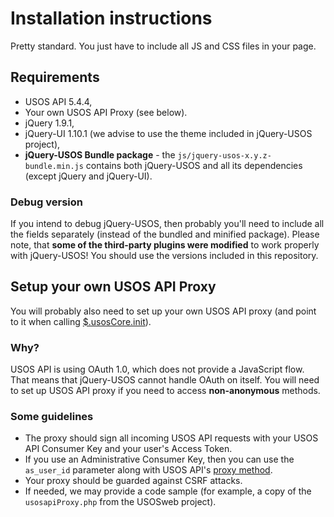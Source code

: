 Installation instructions
=========================

Pretty standard. You just have to include all JS and CSS files in your page.

Requirements
------------

  * USOS API 5.4.4,
  * Your own USOS API Proxy (see below).
  * jQuery 1.9.1,
  * jQuery-UI 1.10.1 (we advise to use the theme included in jQuery-USOS
    project),
  * **jQuery-USOS Bundle package** - the `js/jquery-usos-x.y.z-bundle.min.js`
    contains both jQuery-USOS and all its dependencies (except jQuery and
    jQuery-UI).

### Debug version

If you intend to debug jQuery-USOS, then probably you'll need to include all the
fields separately (instead of the bundled and minified package). Please note,
that **some of the third-party plugins were modified** to work properly with
jQuery-USOS! You should use the versions included in this repository.


Setup your own USOS API Proxy
-----------------------------

You will probably also need to set up your own USOS API proxy (and point to it
when calling [$.usosCore.init](https://github.com/MUCI/jquery-usos/blob/master/doc/core.init.md#usosapis)).

### Why?

USOS API is using OAuth 1.0, which does not provide a JavaScript flow.
That means that jQuery-USOS cannot handle OAuth on itself. You will
need to set up USOS API proxy if you need to access **non-anonymous** methods.

### Some guidelines

  * The proxy should sign all incoming USOS API requests with your USOS API
    Consumer Key and your user's Access Token.
  * If you use an Administrative Consumer Key, then you can use the `as_user_id`
    parameter along with USOS API's
    [proxy method](https://usosapps.uw.edu.pl/developers/api/services/oauth/#proxy).
  * Your proxy should be guarded against CSRF attacks.
  * If needed, we may provide a code sample (for example, a copy of
    the `usosapiProxy.php` from the USOSweb project).

